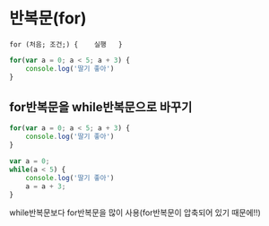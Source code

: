 # 반복문\(for\)

`for (처음; 조건;) {   
 실행  
}`

```javascript
for(var a = 0; a < 5; a + 3) {
    console.log('딸기 좋아')
}
```

## for반복문을 while반복문으로 바꾸기 

```javascript
for(var a = 0; a < 5; a + 3) {
    console.log('딸기 좋아')
}

var a = 0;
while(a < 5) {
    console.log('딸기 좋아')
    a = a + 3;
}
```

while반복문보다 for반복문을 많이 사용\(for반복문이 압축되어 있기 때문에!!\)

